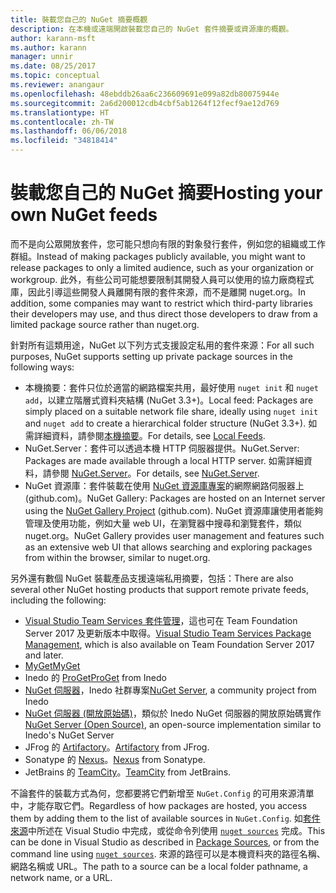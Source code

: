 ```yaml
---
title: 裝載您自己的 NuGet 摘要概觀
description: 在本機或遠端開啟裝載您自己的 NuGet 套件摘要或資源庫的概觀。
author: karann-msft
ms.author: karann
manager: unnir
ms.date: 08/25/2017
ms.topic: conceptual
ms.reviewer: anangaur
ms.openlocfilehash: 48ebddb26aa6c236609691e099a82db80075944e
ms.sourcegitcommit: 2a6d200012cdb4cbf5ab1264f12fecf9ae12d769
ms.translationtype: HT
ms.contentlocale: zh-TW
ms.lasthandoff: 06/06/2018
ms.locfileid: "34818414"
---
```

# <a name="hosting-your-own-nuget-feeds"></a><span data-ttu-id="34bb2-103">裝載您自己的 NuGet 摘要</span><span class="sxs-lookup"><span data-stu-id="34bb2-103">Hosting your own NuGet feeds</span></span>

<span data-ttu-id="34bb2-104">而不是向公眾開放套件，您可能只想向有限的對象發行套件，例如您的組織或工作群組。</span><span class="sxs-lookup"><span data-stu-id="34bb2-104">Instead of making packages publicly available, you might want to release packages to only a limited audience, such as your organization or workgroup.</span></span> <span data-ttu-id="34bb2-105">此外，有些公司可能想要限制其開發人員可以使用的協力廠商程式庫，因此引導這些開發人員離開有限的套件來源，而不是離開 nuget.org。</span><span class="sxs-lookup"><span data-stu-id="34bb2-105">In addition, some companies may want to restrict which third-party libraries their developers may use, and thus direct those developers to draw from a limited package source rather than nuget.org.</span></span>

<span data-ttu-id="34bb2-106">針對所有這類用途，NuGet 以下列方式支援設定私用的套件來源：</span><span class="sxs-lookup"><span data-stu-id="34bb2-106">For all such purposes, NuGet supports setting up private package sources in the following ways:</span></span>

- <span data-ttu-id="34bb2-107">本機摘要：套件只位於適當的網路檔案共用，最好使用 `nuget init` 和 `nuget add`，以建立階層式資料夾結構 (NuGet 3.3+)。</span><span class="sxs-lookup"><span data-stu-id="34bb2-107">Local feed: Packages are simply placed on a suitable network file share, ideally using `nuget init` and `nuget add` to create a hierarchical folder structure (NuGet 3.3+).</span></span> <span data-ttu-id="34bb2-108">如需詳細資料，請參閱[本機摘要](../hosting-packages/local-feeds.md)。</span><span class="sxs-lookup"><span data-stu-id="34bb2-108">For details, see [Local Feeds](../hosting-packages/local-feeds.md).</span></span>
- <span data-ttu-id="34bb2-109">NuGet.Server：套件可以透過本機 HTTP 伺服器提供。</span><span class="sxs-lookup"><span data-stu-id="34bb2-109">NuGet.Server: Packages are made available through a local HTTP server.</span></span> <span data-ttu-id="34bb2-110">如需詳細資料，請參閱 [NuGet.Server](../hosting-packages/nuget-server.md)。</span><span class="sxs-lookup"><span data-stu-id="34bb2-110">For details, see [NuGet.Server](../hosting-packages/nuget-server.md).</span></span>
- <span data-ttu-id="34bb2-111">NuGet 資源庫：套件裝載在使用 [NuGet 資源庫專案](https://github.com/NuGet/NuGetGallery#build-and-run-the-gallery-in-arbitrary-number-easy-steps)的網際網路伺服器上 (github.com)。</span><span class="sxs-lookup"><span data-stu-id="34bb2-111">NuGet Gallery: Packages are hosted on an Internet server using the [NuGet Gallery Project](https://github.com/NuGet/NuGetGallery#build-and-run-the-gallery-in-arbitrary-number-easy-steps) (github.com).</span></span> <span data-ttu-id="34bb2-112">NuGet 資源庫讓使用者能夠管理及使用功能，例如大量 web UI，在瀏覽器中搜尋和瀏覽套件，類似 nuget.org。</span><span class="sxs-lookup"><span data-stu-id="34bb2-112">NuGet Gallery provides user management and features such as an extensive web UI that allows searching and exploring packages from within the browser, similar to nuget.org.</span></span>

<span data-ttu-id="34bb2-113">另外還有數個 NuGet 裝載產品支援遠端私用摘要，包括：</span><span class="sxs-lookup"><span data-stu-id="34bb2-113">There are also several other NuGet hosting products that support remote private feeds, including the following:</span></span>

- <span data-ttu-id="34bb2-114">[Visual Studio Team Services 套件管理](https://www.visualstudio.com/docs/package/nuget/publish)，這也可在 Team Foundation Server 2017 及更新版本中取得。</span><span class="sxs-lookup"><span data-stu-id="34bb2-114">[Visual Studio Team Services Package Management](https://www.visualstudio.com/docs/package/nuget/publish), which is also available on Team Foundation Server 2017 and later.</span></span>
- [<span data-ttu-id="34bb2-115">MyGet</span><span class="sxs-lookup"><span data-stu-id="34bb2-115">MyGet</span></span>](http://myget.org)
- <span data-ttu-id="34bb2-116">Inedo 的 [ProGet](http://inedo.com/proget)</span><span class="sxs-lookup"><span data-stu-id="34bb2-116">[ProGet](http://inedo.com/proget) from Inedo</span></span>
- <span data-ttu-id="34bb2-117">[NuGet 伺服器](http://nugetserver.net/)，Inedo 社群專案</span><span class="sxs-lookup"><span data-stu-id="34bb2-117">[NuGet Server](http://nugetserver.net/), a community project from Inedo</span></span>
- <span data-ttu-id="34bb2-118">[NuGet 伺服器 (開放原始碼)](http://nuget-server.net)，類似於 Inedo NuGet 伺服器的開放原始碼實作</span><span class="sxs-lookup"><span data-stu-id="34bb2-118">[NuGet Server (Open Source)](http://nuget-server.net), an open-source implementation similar to Inedo's NuGet Server</span></span>
- <span data-ttu-id="34bb2-119">JFrog 的 [Artifactory](https://www.jfrog.com/artifactory/)。</span><span class="sxs-lookup"><span data-stu-id="34bb2-119">[Artifactory](https://www.jfrog.com/artifactory/) from JFrog.</span></span>
- <span data-ttu-id="34bb2-120">Sonatype 的 [Nexus](http://www.sonatype.org/nexus/)。</span><span class="sxs-lookup"><span data-stu-id="34bb2-120">[Nexus](http://www.sonatype.org/nexus/) from Sonatype.</span></span>
- <span data-ttu-id="34bb2-121">JetBrains 的 [TeamCity](https://www.jetbrains.com/teamcity/)。</span><span class="sxs-lookup"><span data-stu-id="34bb2-121">[TeamCity](https://www.jetbrains.com/teamcity/) from JetBrains.</span></span>

<span data-ttu-id="34bb2-122">不論套件的裝載方式為何，您都要將它們新增至 `NuGet.Config` 的可用來源清單中，才能存取它們。</span><span class="sxs-lookup"><span data-stu-id="34bb2-122">Regardless of how packages are hosted, you access them by adding them to the list of available sources in `NuGet.Config`.</span></span> <span data-ttu-id="34bb2-123">如[套件來源](../tools/package-manager-ui.md#package-sources)中所述在 Visual Studio 中完成，或從命令列使用 [`nuget sources`](../tools/cli-ref-sources.md) 完成。</span><span class="sxs-lookup"><span data-stu-id="34bb2-123">This can be done in Visual Studio as described in [Package Sources](../tools/package-manager-ui.md#package-sources), or from the command line using [`nuget sources`](../tools/cli-ref-sources.md).</span></span> <span data-ttu-id="34bb2-124">來源的路徑可以是本機資料夾的路徑名稱、網路名稱或 URL。</span><span class="sxs-lookup"><span data-stu-id="34bb2-124">The path to a source can be a local folder pathname, a network name, or a URL.</span></span>
